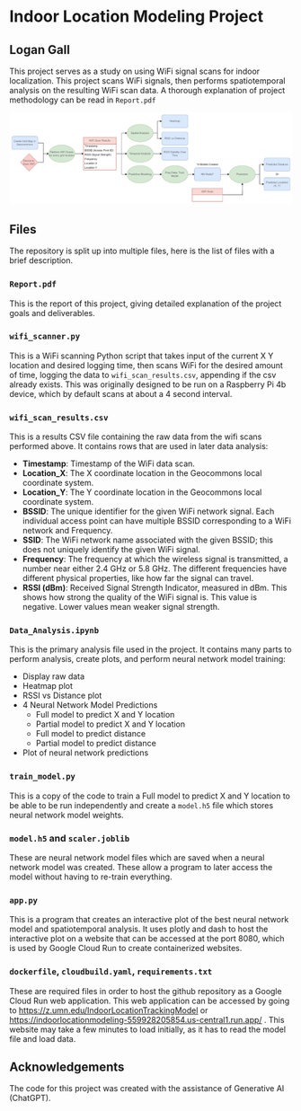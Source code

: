 # Indoor Location Modeling Project

## Logan Gall

This project serves as a study on using WiFi signal scans for indoor localization. This project scans WiFi signals, then performs spatiotemporal analysis on the resulting WiFi scan data. A thorough explanation of project methodology can be read in `Report.pdf`

![alt text](project_overview.png)

## Files

The repository is split up into multiple files, here is the list of files with a brief description.

### `Report.pdf`

This is the report of this project, giving detailed explanation of the project goals and deliverables.

### `wifi_scanner.py`

This is a WiFi scanning Python script that takes input of the current X Y location and desired logging time, then scans WiFi for the desired amount of time, logging the data to `wifi_scan_results.csv`, appending if the csv already exists. This was originally designed to be run on a Raspberry Pi 4b device, which by default scans at about a 4 second interval.

### `wifi_scan_results.csv`

This is a results CSV file containing the raw data from the wifi scans performed above. It contains rows that are used in later data analysis:

- **Timestamp**: Timestamp of the WiFi data scan.
- **Location\_X**: The X coordinate location in the Geocommons local coordinate system.
- **Location\_Y**: The Y coordinate location in the Geocommons local coordinate system.
- **BSSID**: The unique identifier for the given WiFi network signal. Each individual access point can have multiple BSSID corresponding to a WiFi network and Frequency.
- **SSID**: The WiFi network name associated with the given BSSID; this does not uniquely identify the given WiFi signal.
- **Frequency**: The frequency at which the wireless signal is transmitted, a number near either 2.4 GHz or 5.8 GHz. The different frequencies have different physical properties, like how far the signal can travel.
- **RSSI (dBm)**: Received Signal Strength Indicator, measured in dBm. This shows how strong the quality of the WiFi signal is. This value is negative. Lower values mean weaker signal strength.


### `Data_Analysis.ipynb`

This is the primary analysis file used in the project. It contains many parts to perform analysis, create plots, and perform neural network model training:

* Display raw data
* Heatmap plot
* RSSI vs Distance plot
* 4 Neural Network Model Predictions
    * Full model to predict X and Y location
    * Partial model to predict X and Y location
    * Full model to predict distance
    * Partial model to predict distance
* Plot of neural network predictions

### `train_model.py`

This is a copy of the code to train a Full model to predict X and Y location to be able to be run independently and create a `model.h5` file which stores neural network model weights.

### `model.h5` and `scaler.joblib`

These are neural network model files which are saved when a neural network model was created. These allow a program to later access the model without having to re-train everything.

### `app.py`

This is a program that creates an interactive plot of the best neural network model and spatiotemporal analysis. It uses plotly and dash to host the interactive plot on a website that can be accessed at the port 8080, which is used by Google Cloud Run to create containerized websites.

### `dockerfile`, `cloudbuild.yaml`, `requirements.txt`

These are required files in order to host the github repository as a Google Cloud Run web application. This web application can be accessed by going to https://z.umn.edu/IndoorLocationTrackingModel or https://indoorlocationmodeling-559928205854.us-central1.run.app/ . This website may take a few minutes to load initially, as it has to read the model file and load data.

## Acknowledgements

The code for this project was created with the assistance of Generative AI (ChatGPT).